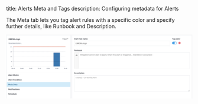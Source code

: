title: Alerts Meta and Tags
description: Configuring metadata for Alerts

The Meta tab lets you tag alert rules with a specific color and specify further details, like Runbook and Description.

![Alert Meta](../images/alerts/image_7.png)
